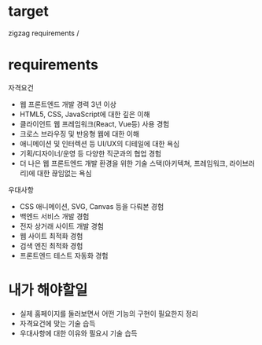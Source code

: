 # target
zigzag requirements /

# requirements
자격요건
- 웹 프론트엔드 개발 경력 3년 이상
- HTML5, CSS, JavaScript에 대한 깊은 이해
- 클라이언트 웹 프레임워크(React, Vue등) 사용 경험
- 크로스 브라우징 및 반응형 웹에 대한 이해
- 애니메이션 및 인터렉션 등 UI/UX의 디테일에 대한 욕심
- 기획/디자이너/운영 등 다양한 직군과의 협업 경험
- 더 나은 웹 프론트엔드 개발 환경을 위한 기술 스택(아키텍쳐, 프레임워크, 라이브러리)에 대한 끊임없는 욕심

우대사항
- CSS 애니메이션, SVG, Canvas 등을 다뤄본 경험
 - 백엔드 서비스 개발 경험
 - 전자 상거래 사이트 개발 경험
 - 웹 사이트 최적화 경험
 - 검색 엔진 최적화 경험
 - 프론트엔드 테스트 자동화 경험

# 내가 해야할일
- 실제 홈페이지를 둘러보면서 어떤 기능의 구현이 필요한지 정리
- 자격요건에 맞는 기술 습득
- 우대사항에 대한 이유와 필요시 기술 습득
